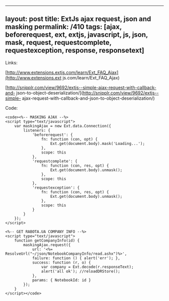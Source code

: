 ---
layout: post
title: ExtJs ajax request, json and masking
permalink: /410
tags: [ajax, beforerequest, ext, extjs, javascript, js, json, mask, request, requestcomplete, requestexception, response, responsetext]
----

Links:


[http://www.extensions.extjs.com/learn/Ext_FAQ_Ajax](http://www.extensions.ext
js.com/learn/Ext_FAQ_Ajax)


[http://snipplr.com/view/9692/extjs--simple-ajax-request-with-callback-and-
json-to-object-deserialization/](http://snipplr.com/view/9692/extjs--simple-
ajax-request-with-callback-and-json-to-object-deserialization/)


Code:

    
    <code><%-- MASKING AJAX --%>
    <script type="text/javascript">
        var maskingAjax = new Ext.data.Connection({
            listeners: {
                'beforerequest': {
                    fn: function (con, opt) {
                        Ext.get(document.body).mask('Loading...');
                    },
                    scope: this
                },
                'requestcomplete': {
                    fn: function (con, res, opt) {
                        Ext.get(document.body).unmask();
                    },
                    scope: this
                },
                'requestexception': {
                    fn: function (con, res, opt) {
                        Ext.get(document.body).unmask();
                    },
                    scope: this
                }
            }
        });
    </script>
    
    <%-- GET RABOTA.UA COMPANY INFO --%>
    <script type="text/javascript">
        function getCompanyInfo(id) {
            maskingAjax.request({
                url: '<%= ResolveUrl("~/json/NotebookCompanyInfo/read.ashx")%>',
                failure: function () { alert('err'); },
                success: function (r, o) {
                    var company = Ext.decode(r.responseText);
                    alert('all ok'); //reloadDRStore();
                },
                params: { NotebookId: id }
            });
        }        
    </script></code>

